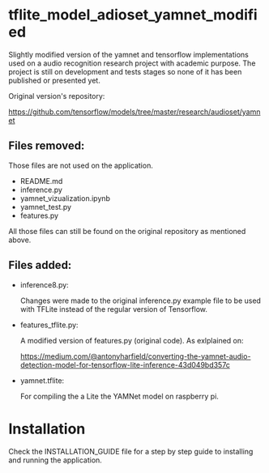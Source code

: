 # tflite_model_adioset_yamnet_modified
  Slightly modified version of the yamnet and tensorflow implementations used on a audio recognition research project with academic purpose. The project is still on development and tests stages so none of it has been published or presented yet.

Original version's repository:

https://github.com/tensorflow/models/tree/master/research/audioset/yamnet

## Files removed:

Those files are not used on the application.
- README.md
- inference.py
- yamnet_vizualization.ipynb
- yamnet_test.py
- features.py


All those files can still be found on the original repository as mentioned above.

## Files added:
- inference8.py:

  Changes were made to the original inference.py example file to be used with TFLite instead of the regular version of Tensorflow.

- features_tflite.py:

  A modified version of features.py (original code). As exlplained on:
  
  https://medium.com/@antonyharfield/converting-the-yamnet-audio-detection-model-for-tensorflow-lite-inference-43d049bd357c

- yamnet.tflite:

  For compiling the a Lite the YAMNet model on raspberry pi.

# Installation
Check the INSTALLATION_GUIDE file for a step by step guide to installing and running the application.

